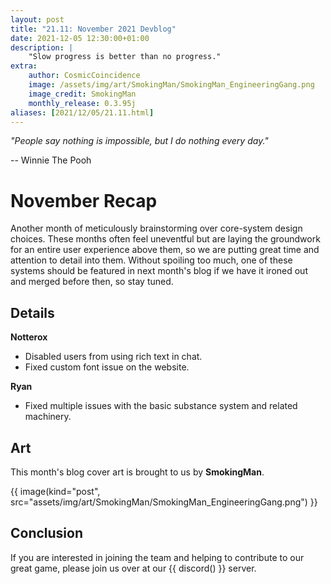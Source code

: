 ```yaml
---
layout: post
title: "21.11: November 2021 Devblog"
date: 2021-12-05 12:30:00+01:00
description: |
    "Slow progress is better than no progress."
extra:
    author: CosmicCoincidence
    image: /assets/img/art/SmokingMan/SmokingMan_EngineeringGang.png
    image_credit: SmokingMan
    monthly_release: 0.3.95j
aliases: [2021/12/05/21.11.html]
---
```


*"People say nothing is impossible, but I do nothing every day."*

-- Winnie The Pooh

# November Recap

Another month of meticulously brainstorming over core-system design choices. These months often feel uneventful but are laying the groundwork for an entire user experience above them, so we are putting great time and attention to detail into them. Without spoiling too much, one of these systems should be featured in next month's blog if we have it ironed out and merged before then, so stay tuned.

## Details

**Notterox**
- Disabled users from using rich text in chat.
- Fixed custom font issue on the website.

**Ryan**
- Fixed multiple issues with the basic substance system and related machinery.

## Art

This month's blog cover art is brought to us by **SmokingMan**.

{{ image(kind="post", src="assets/img/art/SmokingMan/SmokingMan_EngineeringGang.png") }}

## Conclusion

If you are interested in joining the team and helping to contribute to our great game, please join us over at our {{ discord() }} server.
